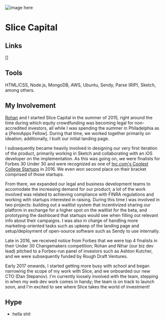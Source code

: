 ![image here](image_url)

# Slice Capital

## Links

[]

## Tools

HTML/CSS, Node.js, MongoDB, AWS, Ubuntu, Sendy, Parse (RIP), Sketch, among others.

## My Involvement

[Rohan]() and I started Slice Capital in the summer of 2015, right around the time during which equity crowdfunding was becoming legal for non-accredited investors, all while I was spending the summer in Philadelphia as a [PennApps Fellow]. During that time, we worked together primarily on ideation; additionally, I built our initial landing page.

I subsequently became heavily involved in designing our very first iteration of the product, primarily working in Sketch and collaborating with an iOS developer on the implementation. As this was going on, we were finalists for Forbes 30 Under 30 and were recognized as one of [Inc.com's Coolest College Startups]() in 2016. We even won second place on their bracket comprised of those startups.

From there, we expanded our legal and business development teams to accomodate the increasing demand for our product; a lot of the work involved was related to achieving compliance with FINRA regulations and working with startups interested in raising. During this time I was involved in two projects: building out a waitlist system that incentivized sharing our platform in exchange for a higher spot on the waitlist for the beta, and prototyping the dashboard that startups would see when filling out relevant info about their campaigns. I was also in charge of handling more marketing-oriented tasks such as upkeep of the landing page and setup/deployment of open-source software such as Sendy to use internally.

Late in 2016, we received notice from Forbes that we were top 4 finalists in their Under 30 Changemakers competition; Rohan and Nihar (our biz dev lead) pitched to a Forbes-run panel of investors such as Ashton Kutcher, and we were subsequently funded by Rough Draft Ventures.

Early 2017 onwards, I started getting more busy with school and began narrowing the scope of my work with Slice, and we onboarded our new CTO (Dan Stepanov). I'm currently loosely involved with the team, stepping in when my web dev work comes in handy; the team is on track to launch soon, and I'm excited to see where Slice takes the world of investment!

## Hype

* hella shit

